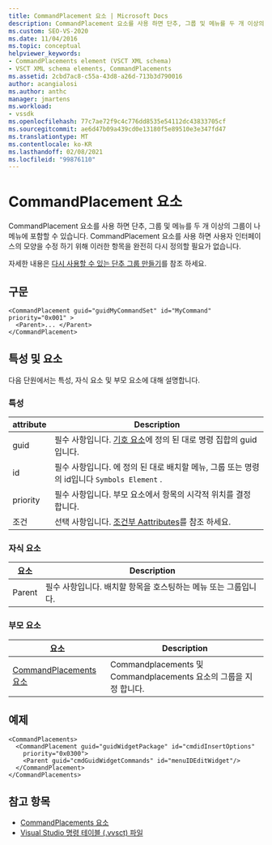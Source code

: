 ```yaml
---
title: CommandPlacement 요소 | Microsoft Docs
description: CommandPlacement 요소를 사용 하면 단추, 그룹 및 메뉴를 두 개 이상의 그룹이 나 메뉴에 포함할 수 있습니다.
ms.custom: SEO-VS-2020
ms.date: 11/04/2016
ms.topic: conceptual
helpviewer_keywords:
- CommandPlacements element (VSCT XML schema)
- VSCT XML schema elements, CommandPlacements
ms.assetid: 2cbd7ac8-c55a-43d8-a26d-713b3d790016
author: acangialosi
ms.author: anthc
manager: jmartens
ms.workload:
- vssdk
ms.openlocfilehash: 77c7ae72f9c4c776dd8535e54112dc43833705cf
ms.sourcegitcommit: ae6d47b09a439cd0e13180f5e89510e3e347fd47
ms.translationtype: MT
ms.contentlocale: ko-KR
ms.lasthandoff: 02/08/2021
ms.locfileid: "99876110"
---
```

# <a name="commandplacement-element"></a>CommandPlacement 요소
CommandPlacement 요소를 사용 하면 단추, 그룹 및 메뉴를 두 개 이상의 그룹이 나 메뉴에 포함할 수 있습니다. CommandPlacement 요소를 사용 하면 사용자 인터페이스의 모양을 수정 하기 위해 이러한 항목을 완전히 다시 정의할 필요가 없습니다.

 자세한 내용은 [다시 사용할 수 있는 단추 그룹 만들기](../extensibility/creating-reusable-groups-of-buttons.md)를 참조 하세요.

## <a name="syntax"></a>구문

```
<CommandPlacement guid="guidMyCommandSet" id="MyCommand" priority="0x001" >
  <Parent>... </Parent>
</CommandPlacement>
```

## <a name="attributes-and-elements"></a>특성 및 요소
 다음 단원에서는 특성, 자식 요소 및 부모 요소에 대해 설명합니다.

### <a name="attributes"></a>특성

|attribute|Description|
|---------------|-----------------|
|guid|필수 사항입니다. [기호 요소](../extensibility/symbols-element.md)에 정의 된 대로 명령 집합의 guid입니다.|
|id|필수 사항입니다. 에 정의 된 대로 배치할 메뉴, 그룹 또는 명령의 id입니다 `Symbols Element` .|
|priority|필수 사항입니다. 부모 요소에서 항목의 시각적 위치를 결정 합니다.|
|조건|선택 사항입니다. [조건부 Aattributes](../extensibility/vsct-xml-schema-conditional-attributes.md)를 참조 하세요.|

### <a name="child-elements"></a>자식 요소

|요소|Description|
|-------------|-----------------|
|Parent|필수 사항입니다. 배치할 항목을 호스팅하는 메뉴 또는 그룹입니다.|

### <a name="parent-elements"></a>부모 요소

|요소|Description|
|-------------|-----------------|
|[CommandPlacements 요소](../extensibility/commandplacements-element.md)|Commandplacements 및 Commandplacements 요소의 그룹을 지정 합니다.|

## <a name="example"></a>예제

```
<CommandPlacements>
  <CommandPlacement guid="guidWidgetPackage" id="cmdidInsertOptions"
    priority="0x0300">
    <Parent guid="cmdGuidWidgetCommands" id="menuIDEditWidget"/>
  </CommandPlacement>
</CommandPlacements>
```

## <a name="see-also"></a>참고 항목
- [CommandPlacements 요소](../extensibility/commandplacements-element.md)
- [Visual Studio 명령 테이블 (.vvsct) 파일](../extensibility/internals/visual-studio-command-table-dot-vsct-files.md)
